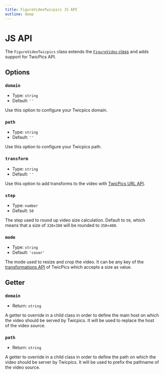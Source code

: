 ```yaml
---
title: FigureVideoTwicpics JS API
outline: deep
---
```


# JS API

The `FigureVideoTwicpics` class extends the [`FigureVideo` class](/components/FigureVideo/js-api.html) and adds support for TwicPics API.

## Options

### `domain`

- Type: `string`
- Default: `''`

Use this option to configure your Twicpics domain.

### `path`

- Type: `string`
- Default: `''`

Use this option to configure your Twicpics path.

### `transform`

- Type: `string`
- Default: `''`

Use this option to add transforms to the video with [TwicPics URL API](https://www.twicpics.com/docs/api/basics).

### `step`

- Type: `number`
- Default: `50`

The step used to round up video size calculation. Default to `50`, which means that a size of `320×380` will be rounded to `350×400`.

### `mode`

- Type: `string`
- Default: `'cover'`

The mode used to resize and crop the video. It can be any key of the [transformations API](https://www.twicpics.com/docs/api/transformations) of TwicPics which accepts a size as value.

## Getter

### `domain`

- Return: `string`

A getter to override in a child class in order to define the main host on which the video should be served by Twicpics. It will be used to replace the host of the video source.

### `path`

- Return: `string`

A getter to override in a child class in order to define the path on which the video should be server by Twicpics. It will be used to prefix the pathname of the video source.

